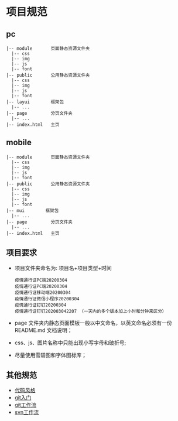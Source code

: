# 项目规范

## pc

    |-- module       页面静态资源文件夹
      |-- css
      |-- img
      |-- js
      |-- font
    |-- public       公用静态资源文件夹
      |-- css
      |-- img
      |-- js
      |-- font
    |-- layui        框架包
      |-- ...
    |-- page         分页文件夹
      |-- ...
    |-- index.html   主页

## mobile

    |-- module       页面静态资源文件夹
      |-- css
      |-- img
      |-- js
      |-- font
    |-- public       公用静态资源文件夹
      |-- css
      |-- img
      |-- js
      |-- font
    |-- mui        框架包
      |-- ...
    |-- page         分页文件夹
      |-- ...
    |-- index.html   主页

## 项目要求

- 项目文件夹命名为: 项目名+项目类型+时间

  ```
  疫情通行证PC端20200304
  疫情通行证PC端20200304
  疫情通行证移动端20200304
  疫情通行证微信小程序20200304
  疫情通行证钉钉20200304
  疫情通行证钉钉202003042207 （一天内的多个版本加上小时和分钟来区分）
  ```

- page 文件夹内静态页面模板一般以中文命名，以英文命名必须有一份 README.md 文档说明；

- css、js、图片名称中只能出现小写字母和破折号;

- 尽量使用雪碧图和字体图标库；


## 其他规范

- [代码风格](code-style.md)
- [git入门](learn-git.md)
- [git工作流](git-flow.md)
- [svn工作流](svn-flow.md)
